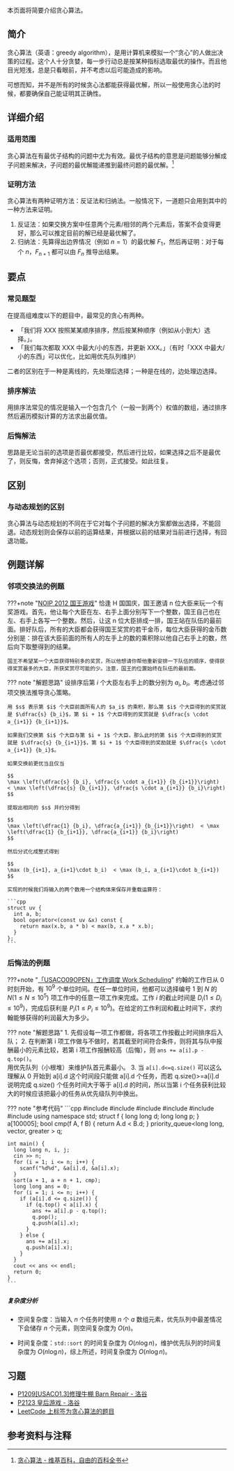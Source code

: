 本页面将简要介绍贪心算法。

## 简介

贪心算法（英语：greedy algorithm），是用计算机来模拟一个“贪心”的人做出决策的过程。这个人十分贪婪，每一步行动总是按某种指标选取最优的操作。而且他目光短浅，总是只看眼前，并不考虑以后可能造成的影响。

可想而知，并不是所有的时候贪心法都能获得最优解，所以一般使用贪心法的时候，都要确保自己能证明其正确性。

## 详细介绍

### 适用范围

贪心算法在有最优子结构的问题中尤为有效。最优子结构的意思是问题能够分解成子问题来解决，子问题的最优解能递推到最终问题的最优解。[^ref1]

### 证明方法

贪心算法有两种证明方法：反证法和归纳法。一般情况下，一道题只会用到其中的一种方法来证明。

1. 反证法：如果交换方案中任意两个元素/相邻的两个元素后，答案不会变得更好，那么可以推定目前的解已经是最优解了。
2. 归纳法：先算得出边界情况（例如 $n = 1$）的最优解 $F_1$，然后再证明：对于每个 $n$，$F_{n+1}$ 都可以由 $F_{n}$ 推导出结果。

## 要点

### 常见题型

在提高组难度以下的题目中，最常见的贪心有两种。

- 「我们将 XXX 按照某某顺序排序，然后按某种顺序（例如从小到大）选择。」。
- 「我们每次都取 XXX 中最大/小的东西，并更新 XXX。」（有时「XXX 中最大/小的东西」可以优化，比如用优先队列维护）

二者的区别在于一种是离线的，先处理后选择；一种是在线的，边处理边选择。

### 排序解法

用排序法常见的情况是输入一个包含几个（一般一到两个）权值的数组，通过排序然后遍历模拟计算的方法求出最优值。

### 后悔解法

思路是无论当前的选项是否最优都接受，然后进行比较，如果选择之后不是最优了，则反悔，舍弃掉这个选项；否则，正式接受。如此往复。

## 区别

### 与动态规划的区别

贪心算法与动态规划的不同在于它对每个子问题的解决方案都做出选择，不能回退。动态规划则会保存以前的运算结果，并根据以前的结果对当前进行选择，有回退功能。

## 例题详解

### 邻项交换法的例题

???+note "[NOIP 2012 国王游戏](https://vijos.org/p/1779)"
    恰逢 H 国国庆，国王邀请 n 位大臣来玩一个有奖游戏。首先，他让每个大臣在左、右手上面分别写下一个整数，国王自己也在左、右手上各写一个整数。然后，让这 n 位大臣排成一排，国王站在队伍的最前面。排好队后，所有的大臣都会获得国王奖赏的若干金币，每位大臣获得的金币数分别是：排在该大臣前面的所有人的左手上的数的乘积除以他自己右手上的数，然后向下取整得到的结果。
    
    国王不希望某一个大臣获得特别多的奖赏，所以他想请你帮他重新安排一下队伍的顺序，使得获得奖赏最多的大臣，所获奖赏尽可能的少。注意，国王的位置始终在队伍的最前面。

??? note "解题思路"
    设排序后第 $i$ 个大臣左右手上的数分别为 $a_i, b_i$。考虑通过邻项交换法推导贪心策略。
    
    用 $s$ 表示第 $i$ 个大臣前面所有人的 $a_i$ 的乘积，那么第 $i$ 个大臣得到的奖赏就是 $\dfrac{s} {b_i}$，第 $i + 1$ 个大臣得到的奖赏就是 $\dfrac{s \cdot a_{i+1}} {b_{i+1}}$。
    
    如果我们交换第 $i$ 个大臣与第 $i + 1$ 个大臣，那么此时的第 $i$ 个大臣得到的奖赏就是 $\dfrac{s} {b_{i+1}}$，第 $i + 1$ 个大臣得到的奖励就是 $\dfrac{s \cdot a_{i+1}} {b_i}$。
    
    如果交换前更优当且仅当
    
    $$
    \max \left(\dfrac{s} {b_i}, \dfrac{s \cdot a_{i+1}} {b_{i+1}}\right)  < \max \left(\dfrac{s} {b_{i+1}}, \dfrac{s \cdot a_{i+1}} {b_i}\right)
    $$
    
    提取出相同的 $s$ 并约分得到
    
    $$
    \max \left(\dfrac{1} {b_i}, \dfrac{a_{i+1}} {b_{i+1}}\right)  < \max \left(\dfrac{1} {b_{i+1}}, \dfrac{a_{i+1}} {b_i}\right)
    $$
    
    然后分式化成整式得到
    
    $$
    \max (b_{i+1}, a_{i+1}\cdot b_i)  < \max (b_i, a_{i+1}\cdot b_{i+1})
    $$
    
    实现的时候我们将输入的两个数用一个结构体来保存并重载运算符：
    
    ```cpp
    struct uv {
      int a, b;
      bool operator<(const uv &x) const {
        return max(x.b, a * b) < max(b, x.a * x.b);
      }
    };
    ```

### 后悔法的例题

???+note "[「USACO09OPEN」工作调度 Work Scheduling](https://www.luogu.com.cn/problem/P2949)"
    约翰的工作日从 $0$ 时刻开始，有 $10^9$ 个单位时间。在任一单位时间，他都可以选择编号 $1$ 到 $N$ 的 $N(1 \leq N \leq 10^5)$ 项工作中的任意一项工作来完成。工作 $i$ 的截止时间是 $D_i(1 \leq D_i \leq 10^9)$，完成后获利是 $P_i( 1\leq P_i\leq 10^9 )$。在给定的工作利润和截止时间下，求约翰能够获得的利润最大为多少。

??? note "解题思路"
    1. 先假设每一项工作都做，将各项工作按截止时间排序后入队；
    2.  在判断第 i 项工作做与不做时，若其截至时间符合条件，则将其与队中报酬最小的元素比较，若第 i 项工作报酬较高（后悔），则 `ans += a[i].p - q.top()`。  
        用优先队列（小根堆）来维护队首元素最小。
    3. 当 `a[i].d<=q.size()` 可以这么理解从 0 开始到 a[i].d 这个时间段只能做 a[i].d 个任务，而若 q.size()>=a[i].d 说明完成 q.size() 个任务时间大于等于 a[i].d 的时间，所以当第 i 个任务获利比较大的时候应该把最小的任务从优先级队列中换出。

??? note "参考代码"
    ```cpp
    #include <algorithm>
    #include <cmath>
    #include <cstdio>
    #include <cstring>
    #include <iostream>
    #include <queue>
    using namespace std;
    struct f {
      long long d;
      long long p;
    } a[100005];
    bool cmp(f A, f B) { return A.d < B.d; }
    priority_queue<long long, vector<long long>, greater<long long> > q;
    
    int main() {
      long long n, i, j;
      cin >> n;
      for (i = 1; i <= n; i++) {
        scanf("%d%d", &a[i].d, &a[i].x);
      }
      sort(a + 1, a + n + 1, cmp);
      long long ans = 0;
      for (i = 1; i <= n; i++) {
        if (a[i].d <= q.size()) {
          if (q.top() < a[i].x) {
            ans += a[i].p - q.top();
            q.pop();
            q.push(a[i].x);
          }
        } else {
          ans += a[i].x;
          q.push(a[i].x);
        }
      }
      cout << ans << endl;
      return 0;
    }
    ```

##### 复杂度分析

- 空间复杂度：当输入 $n$ 个任务时使用 $n$ 个 $a$ 数组元素，优先队列中最差情况下会储存 $n$ 个元素，则空间复杂度为 $O(n)$。

- 时间复杂度：`std::sort` 的时间复杂度为 $O(n\log n)$，维护优先队列的时间复杂度为 $O(n\log n)$，综上所述，时间复杂度为 $O(n\log n)$。

## 习题

- [P1209\[USACO1.3\]修理牛棚 Barn Repair - 洛谷](https://www.luogu.com.cn/problem/P1209)
- [P2123 皇后游戏 - 洛谷](https://www.luogu.com.cn/problem/P2123)
- [LeetCode 上标签为贪心算法的题目](https://leetcode-cn.com/tag/greedy/)

## 参考资料与注释

[^ref1]: [贪心算法 - 维基百科，自由的百科全书](https://zh.wikipedia.org/wiki/%E8%B4%AA%E5%BF%83%E7%AE%97%E6%B3%95)
